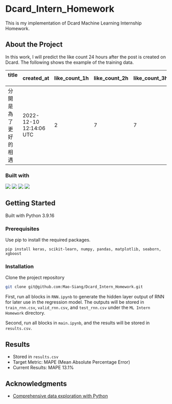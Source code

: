 # Dcard_Intern_Homework
This is my implementation of Dcard Machine Learning Internship Homework.
## About the Project
In this work, I will predict the like count 24 hours after the post is created on Dcard.
The following shows the example of the training data.

<style>
table th:first-of-type {
    width: 80px;
}
</style>

| title &nbsp; &nbsp; &nbsp; |created_at |like_count_1h | like_count_2h | like_count_3h|like_count_4h|like_count_5h|like_count_6h|comment_count_1h|comment_count_2h|comment_count_3h|comment_count_4h|comment_count_5h|comment_count_6h|forum_id|author_id|forum_stats|like_count_24h|
|---|---|---|---|---|---|---|---|---|---|---|---|---|---|---|---|---|---|
|分開是為了更好的相遇|2022-12-10 12:14:06 UTC|2|7|7|12|13|14|0|1|1|1|2|2|399368|298421|48.6|16|

### Built with
[![](https://img.shields.io/badge/Python-FFD43B?style=for-the-badge&logo=python&logoColor=blue)](https://www.python.org)
[![](https://img.shields.io/badge/VSCode-0078D4?style=for-the-badge&logo=visual%20studio%20code&logoColor=white)](https://code.visualstudio.com)
[![](https://img.shields.io/badge/scikit_learn-F7931E?style=for-the-badge&logo=scikit-learn&logoColor=white)](https://scikit-learn.org/stable/)
[![](https://img.shields.io/badge/Keras-FF0000?style=for-the-badge&logo=keras&logoColor=white)](http://keras.io)

## Getting Started
Built with Python 3.9.16
### Prerequisites
Use pip to install the required packages.
```
pip install keras, scikit-learn, numpy, pandas, matplotlib, seaborn, xgboost
```
### Installation
Clone the project repository
```sh
git clone git@github.com:Mao-Siang/Dcard_Intern_Homework.git
```

First, run all blocks in `RNN.ipynb` to generate the hidden layer output of RNN for later use in the regression model. The outputs will be stored in `train_rnn.csv`, `valid_rnn.csv`, and `test_rnn.csv` under the `ML Intern Homework` directory.

Second, run all blocks in `main.ipynb`, and the results will be stored in `results.csv`.

## Results
- Stored in `results.csv`
- Target Metric: MAPE (Mean Absolute Percentage Error)
- Current Results: MAPE 13.1%

## Acknowledgments
- [Comprehensive data exploration with Python](https://www.kaggle.com/code/pmarcelino/comprehensive-data-exploration-with-python/notebook#1.-So...-What-can-we-expect?)